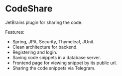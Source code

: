 # CodeShare
JetBrains plugin for sharing the code.

Features:
- Spring, JPA, Security, Thymeleaf, JUnit.
- Clean architecture for backend.
- Registering and login.
- Saving code snippets in a database server.
- Frontend page for viewing snippet by its public url.
- Sharing the code snippets via Telegram.
